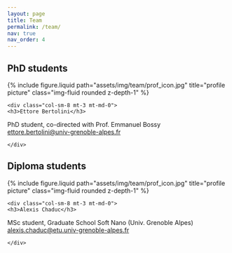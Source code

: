 ```yaml
---
layout: page
title: Team
permalink: /team/
nav: true
nav_order: 4
---
```


<div class="collaborations">

<h2 class="category">PhD students</h2>

<div class="row justify-content-sm-center">
    <div class="col-sm-4 mt-3 mt-md-0">
        {% include figure.liquid path="assets/img/team/prof_icon.jpg" title="profile picture" class="img-fluid rounded z-depth-1" %}
    </div>
    
    <div class="col-sm-8 mt-3 mt-md-0">
    <h3>Ettore Bertolini</h3>

<p align="justify"> 
PhD student, co-directed with Prof. Emmanuel Bossy
<br>
<a href="mailto:ettore.bertolini@univ-grenoble-alpes.fr">ettore.bertolini@univ-grenoble-alpes.fr</a>

</p>

    </div>

</div>

<h2 class="category">Diploma students</h2>

<div class="row justify-content-sm-center">
    <div class="col-sm-4 mt-3 mt-md-0">
        {% include figure.liquid path="assets/img/team/prof_icon.jpg" title="profile picture" class="img-fluid rounded z-depth-1" %}
    </div>
    
    <div class="col-sm-8 mt-3 mt-md-0">
    <h3>Alexis Chaduc</h3>

<p align="justify"> 
MSc student, Graduate School Soft Nano (Univ. Grenoble Alpes)
<br>
<a href="mailto:alexis.chaduc@etu.univ-grenoble-alpes.fr">alexis.chaduc@etu.univ-grenoble-alpes.fr</a>

</p>

    </div>

</div>
